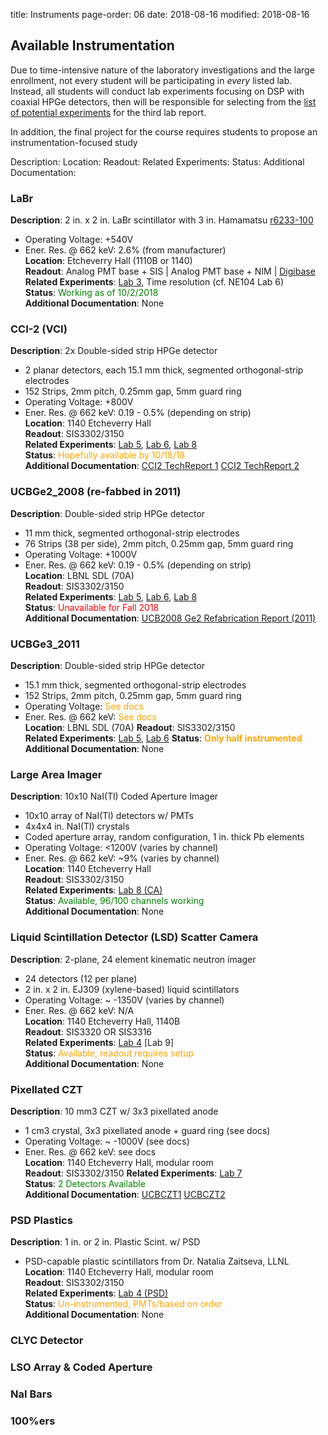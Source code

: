 title: Instruments
page-order: 06
date: 2018-08-16
modified: 2018-08-16

## Available Instrumentation

Due to time-intensive nature of the laboratory investigations and the large
enrollment, not every student will be participating in *every* listed lab.
Instead, all students will conduct lab experiments focusing on DSP with 
coaxial HPGe detectors, then will be responsible for selecting from the
[list of potential experiments]({filename}/labs/writeups.md) for the third lab
report.

In addition, the final project for the course requires students to propose an
instrumentation-focused study 

Description:
Location:
Readout:
Related Experiments:
Status:
Additional Documentation:

### LaBr
**Description**: 2 in. x 2 in. LaBr scintillator with 3 in. Hamamatsu
[r6233-100](https://www.hamamatsu.com/eu/en/product/type/R6233/index.html)  
 - Operating Voltage: +540V  
 - Ener. Res. @ 662 keV: 2.6% (from manufacturer)  
**Location**: Etcheverry Hall (1110B or 1140)  
**Readout**: Analog PMT base + SIS | Analog PMT base + NIM | 
             [Digibase](https://www.ortec-online.com/products/electronics/photomultiplier-tube-bases/digibase-e)  
**Related Experiments**: [Lab 3]({filename}/downloads/lab3_writeup.pdf), 
                         Time resolution (cf. NE104 Lab 6)  
**Status**: <font color="green">Working as of 10/2/2018</font>  
**Additional Documentation**: None  

### CCI-2 (VCI)
**Description**: 2x Double-sided strip HPGe detector  
 - 2 planar detectors, each 15.1 mm thick, segmented orthogonal-strip electrodes  
 - 152 Strips, 2mm pitch, 0.25mm gap, 5mm guard ring  
 - Operating Voltage: +800V  
 - Ener. Res. @ 662 keV: 0.19 - 0.5% (depending on strip)  
**Location**: 1140 Etcheverry Hall  
**Readout**: SIS3302/3150  
**Related Experiments**: [Lab 5]({filename}/downloads/lab5_writeup.pdf), 
                         [Lab 6]({filename}/downloads/lab6_writeup.pdf),
                         [Lab 8]({filename}/downloads/lab8_writeup.pdf)  
**Status**: <font color="orange">Hopefully available by 10/18/18</font>  
**Additional Documentation**: [CCI2 TechReport 1](https://bcourses.berkeley.edu/courses/1474357/files/?preview=73814889)
                              [CCI2 TechReport 2](https://bcourses.berkeley.edu/courses/1474357/files/?preview=73814890)   

### UCBGe2\_2008 (re-fabbed in 2011)
**Description**: Double-sided strip HPGe detector  
 - 11 mm thick, segmented orthogonal-strip electrodes  
 - 76 Strips (38 per side), 2mm pitch, 0.25mm gap, 5mm guard ring  
 - Operating Voltage: +1000V  
 - Ener. Res. @ 662 keV: 0.19 - 0.5% (depending on strip)  
**Location**: LBNL SDL (70A)  
**Readout**: SIS3302/3150  
**Related Experiments**: [Lab 5]({filename}/downloads/lab5_writeup.pdf), 
                         [Lab 6]({filename}/downloads/lab6_writeup.pdf),
                         [Lab 8]({filename}/downloads/lab8_writeup.pdf)  
**Status**: <font color="red">Unavailable for Fall 2018</font>    
**Additional Documentation**: [UCB2008 Ge2 Refabrication Report (2011)](https://bcourses.berkeley.edu/courses/1474357/files/?preview=73815778)

### UCBGe3\_2011
**Description**: Double-sided strip HPGe detector  
 - 15.1 mm thick, segmented orthogonal-strip electrodes  
 - 152 Strips, 2mm pitch, 0.25mm gap, 5mm guard ring  
 - Operating Voltage: <font color="orange">See docs</font>  
 - Ener. Res. @ 662 keV: <font color="orange">See docs</font>  
**Location**: LBNL SDL (70A)
**Readout**: SIS3302/3150  
**Related Experiments**: [Lab 5]({filename}/downloads/lab5_writeup.pdf), 
                         [Lab 6]({filename}/downloads/lab6_writeup.pdf)
**Status**: <font color="orange">**Only half instrumented**</font>  
**Additional Documentation**: None  

### Large Area Imager
**Description**: 10x10 NaI(Tl) Coded Aperture Imager  
 - 10x10 array of NaI(Tl) detectors w/ PMTs  
 - 4x4x4 in. NaI(Tl) crystals  
 - Coded aperture array, random configuration, 1 in. thick Pb elements   
 - Operating Voltage: <1200V (varies by channel)   
 - Ener. Res. @ 662 keV: ~9% (varies by channel)   
**Location**: 1140 Etcheverry Hall   
**Readout**: SIS3302/3150   
**Related Experiments**:  [Lab 8 (CA)]({filename}/downloads/lab8_writeup.pdf)    
**Status**: <font color="green">Available, 96/100 channels working</font>  
**Additional Documentation**: None  

### Liquid Scintillation Detector (LSD) Scatter Camera
**Description**: 2-plane, 24 element kinematic neutron imager
 - 24 detectors (12 per plane)  
 - 2 in. x 2 in. EJ309 (xylene-based) liquid scintillators  
 - Operating Voltage: ~ -1350V (varies by channel)   
 - Ener. Res. @ 662 keV: N/A  
**Location**: 1140 Etcheverry Hall, 1140B   
**Readout**: SIS3320 OR SIS3316   
**Related Experiments**:  [Lab 4]({filename}/downloads/lab4_writeup.pdf)
                          [Lab 9]   
**Status**: <font color="orange">Available, readout requires setup</font>  
**Additional Documentation**: None  

### Pixellated CZT
**Description**: 10 mm3 CZT w/ 3x3 pixellated anode   
 - 1 cm3 crystal, 3x3 pixellated anode + guard ring (see docs)  
 - Operating Voltage: ~ -1000V (see docs)  
 - Ener. Res. @ 662 keV: see docs   
**Location**: 1140 Etcheverry Hall, modular room   
**Readout**: SIS3302/3150
**Related Experiments**:  [Lab 7]({filename}/downloads/lab7_writeup.pdf)  
**Status**: <font color="green">2 Detectors Available</font>  
**Additional Documentation**: [UCBCZT1](https://bcourses.berkeley.edu/courses/1474357/files/?preview=73815805)
                              [UCBCZT2](https://bcourses.berkeley.edu/courses/1474357/files/?preview=73815806)   

### PSD Plastics
**Description**: 1 in. or 2 in. Plastic Scint. w/ PSD  
 - PSD-capable plastic scintillators from Dr. Natalia Zaitseva, LLNL   
**Location**: 1140 Etcheverry Hall, modular room  
**Readout**: SIS3302/3150   
**Related Experiments**:  [Lab 4 (PSD)]({filename}/downloads/lab8_writeup.pdf)    
**Status**: <font color="orange">Un-instrumented, PMTs/based on order</font>  
**Additional Documentation**: None  

### CLYC Detector

### LSO Array & Coded Aperture

### NaI Bars

### 100%ers

